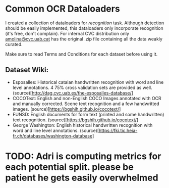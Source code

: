 # Common OCR Dataloaders

I created a collection of dataloaders for _recognition_ task. Although detection should be easily implemented, this dataloaders only incorporate recognition (it's free, don't complain).
For internal CVC distribution only amolina@cvc.uab.cat has the original .zip file containing all the data weakly curated.

Make sure to read Terms and Conditions for each dataset before using it.

## Dataset Wiki:

  * Esposalles: Historical catalan handwritten recognition with word and line level annotations. 4 75% cross validation sets are provided as well. (source)[http://dag.cvc.uab.es/the-esposalles-database/]
  * COCOText: English and non-English COCO Images annotated with OCR and manually corrected. Scene text recognition and a few handwritted images. (source)[https://bgshih.github.io/cocotext/]
  * FUNSD: English documents for form text (printed and some handwritten) text recognition. (source)[https://bgshih.github.io/cocotext/]
  * George Washington: English historical handwritten recognition with word and line level annotations. (source)[https://fki.tic.heia-fr.ch/databases/washington-database]

# TODO: Adri is computing metrics for each potential split. please be patient he gets easily overwhelmed
